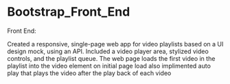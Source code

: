 # Bootstrap_Front_End

Front End:

Created a responsive, single-page web app for video playlists based on a UI design mock, using an API.
Included a video player area, stylized video controls, and the playlist queue.
The web page loads the first video in the playlist into the video element on initial page load also implimented auto play that plays the video after the play back of each video 
